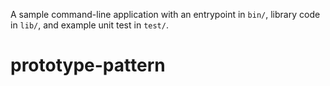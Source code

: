 A sample command-line application with an entrypoint in `bin/`, library code
in `lib/`, and example unit test in `test/`.
# prototype-pattern
